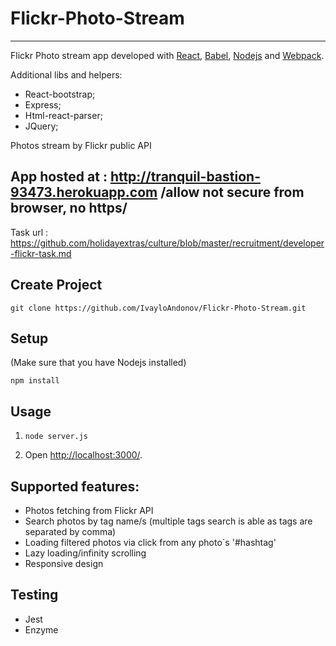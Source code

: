 # Flickr-Photo-Stream
---

Flickr Photo stream app developed with [React](https://facebook.github.io/react/), [Babel](http://babeljs.io/), [Nodejs](https://nodejs.org/en/) and [Webpack](http://webpack.github.io/).

Additional libs and helpers: 
- React-bootstrap;
- Express;
- Html-react-parser;
- JQuery;

Photos stream by Flickr public API

App hosted at : http://tranquil-bastion-93473.herokuapp.com 
/allow not secure from browser, no https/
---

Task url : https://github.com/holidayextras/culture/blob/master/recruitment/developer-flickr-task.md

Create Project
---
```
git clone https://github.com/IvayloAndonov/Flickr-Photo-Stream.git
```

Setup
---
(Make sure that you have Nodejs installed)

```
npm install
```

Usage
---

1. `node server.js`

2. Open [http://localhost:3000/](http://localhost:3000/).


Supported features:
---

* Photos fetching from Flickr API
* Search photos by tag name/s (multiple tags search is able as tags are separated by comma)
* Loading filtered photos via click from any photo`s '#hashtag'
* Lazy loading/infinity scrolling
* Responsive design


Testing
---
* Jest
* Enzyme

